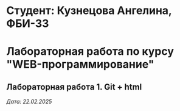 # Студент: Кузнецова Ангелина, ФБИ-33

# Лабораторная работа по курсу "WEB-программирование"

## Лабораторная работа 1. Git + html

*Дата: 22.02.2025*